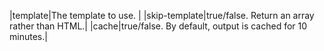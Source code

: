 |template|The template to use. |
|skip-template|true/false. Return an array rather than HTML.|
|cache|true/false. By default, output is cached for 10 minutes.|

